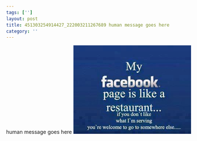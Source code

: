 ```yaml
---
tags: ['']
layout: post
title: 451303254914427_222003211267689 human message goes here
category: ''
---
```

human message goes here
![451303254914427_222003211267689](/uploads/2012-12-11-451303254914427_222003211267689-human-message-goes-here.jpg)
